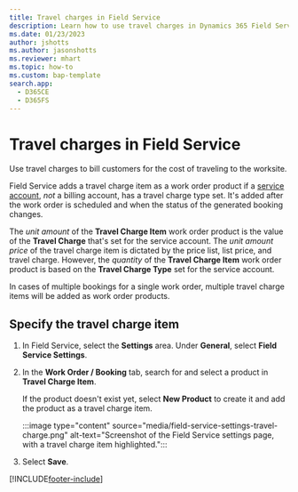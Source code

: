 ```yaml
---
title: Travel charges in Field Service
description: Learn how to use travel charges in Dynamics 365 Field Service to bill for the cost of traveling to a worksite.
ms.date: 01/23/2023
author: jshotts
ms.author: jasonshotts
ms.reviewer: mhart
ms.topic: how-to
ms.custom: bap-template
search.app: 
  - D365CE
  - D365FS
---
```


# Travel charges in Field Service

Use travel charges to bill customers for the cost of traveling to the worksite.

Field Service adds a travel charge item as a work order product if a [service account](accounts.md), *not* a billing account, has a travel charge type set. It's added after the work order is scheduled and when the status of the generated booking changes.

The *unit amount* of the **Travel Charge Item** work order product is the value of the **Travel Charge** that's set for the service account. The *unit amount price* of the travel charge item is dictated by the price list, list price, and travel charge. However, the *quantity* of the **Travel Charge Item** work order product is based on the **Travel Charge Type** set for the service account.<!-- EDITOR'S NOTE: This is hard to follow. Can you provide an example and a screenshot? -->

In cases of multiple bookings for a single work order, multiple travel charge items will be added as work order products.

## Specify the travel charge item

1. In Field Service, select the **Settings** area. Under **General**, select **Field Service Settings**.

1. In the **Work Order / Booking** tab, search for and select a product in **Travel Charge Item**.
  
   If the product doesn't exist yet, select **New Product** to create it and add the product as a travel charge item.

   :::image type="content" source="media/field-service-settings-travel-charge.png" alt-text="Screenshot of the Field Service settings page, with a travel charge item highlighted.":::

1. Select **Save**.

[!INCLUDE[footer-include](../includes/footer-banner.md)]
